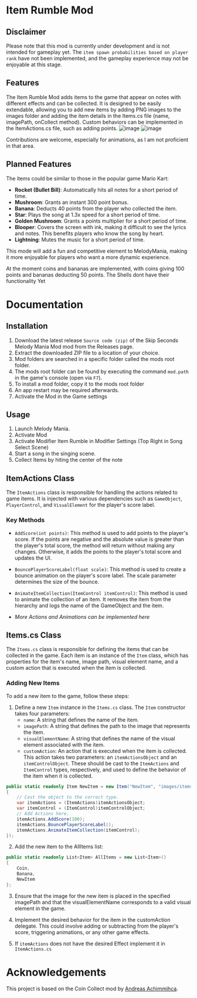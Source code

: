 # Item Rumble Mod

## Disclaimer

Please note that this mod is currently under development and is not intended for gameplay yet. The `item spawn probabilities based on player rank` have not been implemented, and the gameplay experience may not be enjoyable at this stage.

## Features
The Item Rumble Mod adds items to the game that appear on notes with different effects and can be collected. It is designed to be easily extendable, allowing you to add new items by adding PNG images to the images folder and adding the item details in the Items.cs file (name, imagePath, onCollect method). Custom behaviors can be implemented in the ItemActions.cs file, such as adding points.
![image](https://github.com/DerDorius/ItemRumbleMelodyManiaMod/assets/77979816/b4b50ee4-8263-4a2d-a3ef-f8cc22a68c57)
![image](https://github.com/DerDorius/ItemRumbleMelodyManiaMod/assets/77979816/da948896-3f0a-4d5a-be74-50caffa31efa)


Contributions are welcome, especially for animations, as I am not proficient in that area.

## Planned Features

The items could be similar to those in the popular game Mario Kart:

- **Rocket (Bullet Bill)**: Automatically hits all notes for a short period of time.
- **Mushroom**: Grants an instant 300 point bonus.
- **Banana**: Deducts 40 points from the player who collected the item.
- **Star**: Plays the song at 1.3x speed for a short period of time.
- **Golden Mushroom**: Grants a points multiplier for a short period of time.
- **Blooper**: Covers the screen with ink, making it difficult to see the lyrics and notes. This benefits players who know the song by heart.
- **Lightning**: Mutes the music for a short period of time.

This mode will add a fun and competitive element to MelodyMania, making it more enjoyable for players who want a more dynamic experience.

At the moment coins and bananas are implemented, with coins giving 100 points and bananas deducting 50 points.
The Shells dont have their functionality Yet

# Documentation

## Installation
1. Download the latest release `Source code (zip)` of the Skip Seconds Melody Mania Mod mod from the Releases page.
2. Extract the downloaded ZIP file to a location of your choice.
3. Mod folders are searched in a specific folder called the mods root folder.
4. The mods root folder can be found by executing the command `mod.path` in the game's console (open via `F7`).
5. To install a mod folder, copy it to the mods root folder
6. An app restart may be required afterwards.
7. Activate the Mod in the Game settings
## Usage
1. Launch Melody Mania.
2. Activate Mod
3. Activate Modifier Item Rumble in Modifier Settings (Top Right in Song Select Scene)
4. Start a song in the singing scene.
5. Collect Items by hiting the center of the note

## ItemActions Class

The `ItemActions` class is responsible for handling the actions related to game items. It is injected with various dependencies such as `GameObject`, `PlayerControl`, and `VisualElement` for the player's score label.

### Key Methods

- `AddScore(int points)`: This method is used to add points to the player's score. If the points are negative and the absolute value is greater than the player's total score, the method will return without making any changes. Otherwise, it adds the points to the player's total score and updates the UI.

- `BouncePlayerScoreLabel(float scale)`: This method is used to create a bounce animation on the player's score label. The scale parameter determines the size of the bounce.

- `AnimateItemCollection(ItemControl itemControl)`: This method is used to animate the collection of an item. It removes the item from the hierarchy and logs the name of the GameObject and the item.

- *More Actions and Animations can be implemented here*


## Items.cs Class

The `Items.cs` class is responsible for defining the items that can be collected in the game. Each item is an instance of the `Item` class, which has properties for the item's name, image path, visual element name, and a custom action that is executed when the item is collected.

### Adding New Items

To add a new item to the game, follow these steps:

1. Define a new `Item` instance in the `Items.cs` class. The `Item` constructor takes four parameters:
   - `name`: A string that defines the name of the item.
   - `imagePath`: A string that defines the path to the image that represents the item.
   - `visualElementName`: A string that defines the name of the visual element associated with the item.
   - `customAction`: An action that is executed when the item is collected. This action takes two parameters: an `itemActionsObject` and an `itemControlObject`. These should be cast to the `ItemActions` and `ItemControl` types, respectively, and used to define the behavior of the item when it is collected.

```csharp
public static readonly Item NewItem = new Item("NewItem", "images/items/newItem/newItem.png", "itemCollectorItem", (object itemActionsObject, object itemControlObject) =>
{
    // Cast the object to the correct type.
    var itemActions = (ItemActions)itemActionsObject;
    var itemControl = (ItemControl)itemControlObject;
    // Add Actions here.
    itemActions.AddScore(100);
    itemActions.BouncePlayerScoreLabel();
    itemActions.AnimateItemCollection(itemControl);
});
```

2. Add the new item to the AllItems list:
```csharp
public static readonly List<Item> AllItems = new List<Item>()
{
    Coin,
    Banana,
    NewItem
};
```
3. Ensure that the image for the new item is placed in the specified imagePath and that the visualElementName corresponds to a valid visual element in the game.

4. Implement the desired behavior for the item in the customAction delegate. This could involve adding or subtracting from the player's score, triggering animations, or any other game effects.
5. If `itemActions` does not have the desired Effect implement it in `ItemActions.cs`


# Acknowledgements

This project is based on the Coin Collect mod by [Andreas Achimmihca](https://github.com/achimmihca). 
